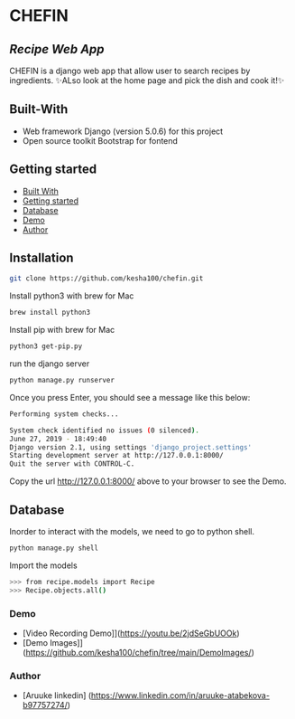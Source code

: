 # CHEFIN 
## _Recipe Web App_


CHEFIN is a django web app that allow user to search recipes by ingredients. 
✨ALso look at the home page and pick the dish and cook it!✨

## Built-With

- Web framework Django (version 5.0.6) for this project
- Open source toolkit Bootstrap for fontend


## Getting started



- [Built With](https://github.com/kesha100/chefin/#Built-With)
- [Getting started](https://github.com/kesha100/chefin/#Getting-started)
- [Database](https://github.com/kesha100/chefin/#Database)
- [Demo](https://github.com/kesha100/chefin/#Demo)
- [Author](https://github.com/kesha100/chefin/#Author)



## Installation


```sh
git clone https://github.com/kesha100/chefin.git
```
Install python3 with brew for Mac

```sh
brew install python3
```
Install pip with brew for Mac
```sh
python3 get-pip.py
```
run the django server
```sh
python manage.py runserver
```

Once you press Enter, you should see a message like this below:
```sh
Performing system checks...

System check identified no issues (0 silenced).
June 27, 2019 - 18:49:40
Django version 2.1, using settings 'django_project.settings'
Starting development server at http://127.0.0.1:8000/
Quit the server with CONTROL-C.
```
Copy the url http://127.0.0.1:8000/ above to your browser to see the Demo.


## Database
Inorder to interact with the models, we need to go to python shell.
```sh
python manage.py shell
```
Import the models
```sh
>>> from recipe.models import Recipe
>>> Recipe.objects.all()
```

### Demo

- [Video Recording Demo]](https://youtu.be/2jdSeGbUOOk)
- [Demo Images]](https://github.com/kesha100/chefin/tree/main/DemoImages/)


### Author
- [Aruuke linkedin] (https://www.linkedin.com/in/aruuke-atabekova-b97757274/)






